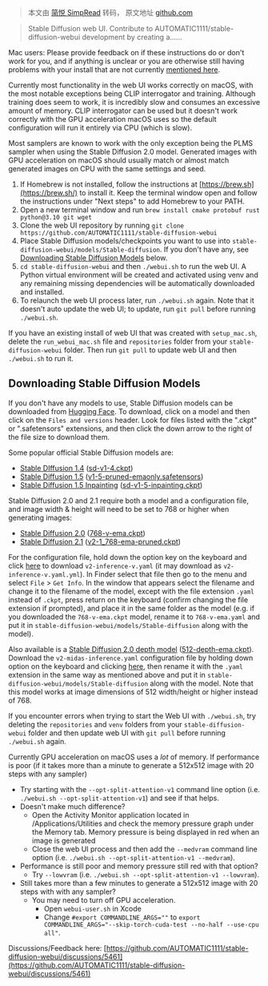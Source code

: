 > 本文由 [简悦 SimpRead](http://ksria.com/simpread/) 转码， 原文地址 [github.com](https://github.com/AUTOMATIC1111/stable-diffusion-webui/wiki/Installation-on-Apple-Silicon#downloading-stable-diffusion-models)

> Stable Diffusion web UI. Contribute to AUTOMATIC1111/stable-diffusion-webui development by creating a......

Mac users: Please provide feedback on if these instructions do or don't work for you, and if anything is unclear or you are otherwise still having problems with your install that are not currently [mentioned here](https://github.com/AUTOMATIC1111/stable-diffusion-webui/discussions/5461).

Currently most functionality in the web UI works correctly on macOS, with the most notable exceptions being CLIP interrogator and training. Although training does seem to work, it is incredibly slow and consumes an excessive amount of memory. CLIP interrogator can be used but it doesn't work correctly with the GPU acceleration macOS uses so the default configuration will run it entirely via CPU (which is slow).

Most samplers are known to work with the only exception being the PLMS sampler when using the Stable Diffusion 2.0 model. Generated images with GPU acceleration on macOS should usually match or almost match generated images on CPU with the same settings and seed.

1.  If Homebrew is not installed, follow the instructions at [https://brew.sh](https://brew.sh/) to install it. Keep the terminal window open and follow the instructions under "Next steps" to add Homebrew to your PATH.
2.  Open a new terminal window and run `brew install cmake protobuf rust python@3.10 git wget`
3.  Clone the web UI repository by running `git clone https://github.com/AUTOMATIC1111/stable-diffusion-webui`
4.  Place Stable Diffusion models/checkpoints you want to use into `stable-diffusion-webui/models/Stable-diffusion`. If you don't have any, see [Downloading Stable Diffusion Models](https://github.com/AUTOMATIC1111/stable-diffusion-webui/wiki/Installation-on-Apple-Silicon#downloading-stable-diffusion-models) below.
5.  `cd stable-diffusion-webui` and then `./webui.sh` to run the web UI. A Python virtual environment will be created and activated using venv and any remaining missing dependencies will be automatically downloaded and installed.
6.  To relaunch the web UI process later, run `./webui.sh` again. Note that it doesn't auto update the web UI; to update, run `git pull` before running `./webui.sh`.

If you have an existing install of web UI that was created with `setup_mac.sh`, delete the `run_webui_mac.sh` file and `repositories` folder from your `stable-diffusion-webui` folder. Then run `git pull` to update web UI and then `./webui.sh` to run it.

Downloading Stable Diffusion Models
-----------------------------------

[](#downloading-stable-diffusion-models)

If you don't have any models to use, Stable Diffusion models can be downloaded from [Hugging Face](https://huggingface.co/models?pipeline_tag=text-to-image&sort=downloads). To download, click on a model and then click on the `Files and versions` header. Look for files listed with the ".ckpt" or ".safetensors" extensions, and then click the down arrow to the right of the file size to download them.

Some popular official Stable Diffusion models are:

*   [Stable DIffusion 1.4](https://huggingface.co/CompVis/stable-diffusion-v-1-4-original) ([sd-v1-4.ckpt](https://huggingface.co/CompVis/stable-diffusion-v-1-4-original/resolve/main/sd-v1-4.ckpt))
*   [Stable Diffusion 1.5](https://huggingface.co/stable-diffusion-v1-5/stable-diffusion-v1-5) ([v1-5-pruned-emaonly.safetensors](https://huggingface.co/stable-diffusion-v1-5/stable-diffusion-v1-5/resolve/main/v1-5-pruned-emaonly.safetensors))
*   [Stable Diffusion 1.5 Inpainting](https://huggingface.co/stable-diffusion-v1-5/stable-diffusion-inpainting) ([sd-v1-5-inpainting.ckpt](https://huggingface.co/stable-diffusion-v1-5/stable-diffusion-inpainting/resolve/main/sd-v1-5-inpainting.ckpt))

Stable Diffusion 2.0 and 2.1 require both a model and a configuration file, and image width & height will need to be set to 768 or higher when generating images:

*   [Stable Diffusion 2.0](https://huggingface.co/stabilityai/stable-diffusion-2) ([768-v-ema.ckpt](https://huggingface.co/stabilityai/stable-diffusion-2/resolve/main/768-v-ema.ckpt))
*   [Stable Diffusion 2.1](https://huggingface.co/stabilityai/stable-diffusion-2-1) ([v2-1_768-ema-pruned.ckpt](https://huggingface.co/stabilityai/stable-diffusion-2-1/resolve/main/v2-1_768-ema-pruned.ckpt))

For the configuration file, hold down the option key on the keyboard and click [here](https://github.com/Stability-AI/stablediffusion/raw/main/configs/stable-diffusion/v2-inference-v.yaml) to download `v2-inference-v.yaml` (it may download as `v2-inference-v.yaml.yml`). In Finder select that file then go to the menu and select `File` > `Get Info`. In the window that appears select the filename and change it to the filename of the model, except with the file extension `.yaml` instead of `.ckpt`, press return on the keyboard (confirm changing the file extension if prompted), and place it in the same folder as the model (e.g. if you downloaded the `768-v-ema.ckpt` model, rename it to `768-v-ema.yaml` and put it in `stable-diffusion-webui/models/Stable-diffusion` along with the model).

Also available is a [Stable Diffusion 2.0 depth model](https://huggingface.co/stabilityai/stable-diffusion-2-depth) ([512-depth-ema.ckpt](https://huggingface.co/stabilityai/stable-diffusion-2-depth/resolve/main/512-depth-ema.ckpt)). Download the `v2-midas-inference.yaml` configuration file by holding down option on the keyboard and clicking [here](https://github.com/Stability-AI/stablediffusion/raw/main/configs/stable-diffusion/v2-midas-inference.yaml), then rename it with the `.yaml` extension in the same way as mentioned above and put it in `stable-diffusion-webui/models/Stable-diffusion` along with the model. Note that this model works at image dimensions of 512 width/height or higher instead of 768.

If you encounter errors when trying to start the Web UI with `./webui.sh`, try deleting the `repositories` and `venv` folders from your `stable-diffusion-webui` folder and then update web UI with `git pull` before running `./webui.sh` again.

Currently GPU acceleration on macOS uses a _lot_ of memory. If performance is poor (if it takes more than a minute to generate a 512x512 image with 20 steps with any sampler)

*   Try starting with the `--opt-split-attention-v1` command line option (i.e. `./webui.sh --opt-split-attention-v1`) and see if that helps.
*   Doesn't make much difference?
    *   Open the Activity Monitor application located in /Applications/Utilities and check the memory pressure graph under the Memory tab. Memory pressure is being displayed in red when an image is generated
    *   Close the web UI process and then add the `--medvram` command line option (i.e. `./webui.sh --opt-split-attention-v1 --medvram`).
*   Performance is still poor and memory pressure still red with that option?
    *   Try `--lowvram` (i.e. `./webui.sh --opt-split-attention-v1 --lowvram`).
*   Still takes more than a few minutes to generate a 512x512 image with 20 steps with with any sampler?
    *   You may need to turn off GPU acceleration.
        *   Open `webui-user.sh` in Xcode
        *   Change `#export COMMANDLINE_ARGS=""` to `export COMMANDLINE_ARGS="--skip-torch-cuda-test --no-half --use-cpu all"`.

Discussions/Feedback here: [https://github.com/AUTOMATIC1111/stable-diffusion-webui/discussions/5461](https://github.com/AUTOMATIC1111/stable-diffusion-webui/discussions/5461)